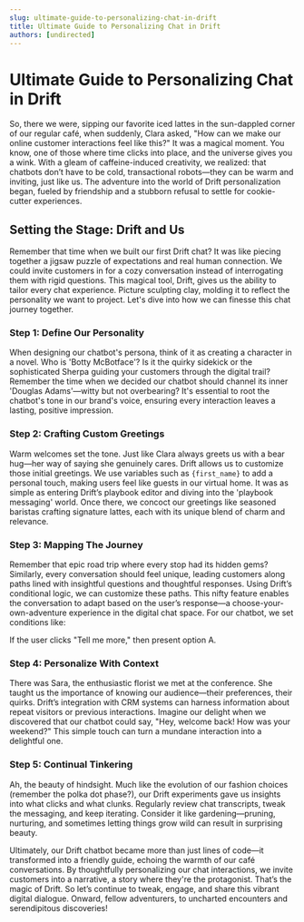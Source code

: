 ```yaml
---
slug: ultimate-guide-to-personalizing-chat-in-drift
title: Ultimate Guide to Personalizing Chat in Drift
authors: [undirected]
---
```


# Ultimate Guide to Personalizing Chat in Drift

So, there we were, sipping our favorite iced lattes in the sun-dappled corner of our regular café, when suddenly, Clara asked, "How can we make our online customer interactions feel like this?" It was a magical moment. You know, one of those where time clicks into place, and the universe gives you a wink. With a gleam of caffeine-induced creativity, we realized: that chatbots don’t have to be cold, transactional robots—they can be warm and inviting, just like us. The adventure into the world of Drift personalization began, fueled by friendship and a stubborn refusal to settle for cookie-cutter experiences.

## Setting the Stage: Drift and Us

Remember that time when we built our first Drift chat? It was like piecing together a jigsaw puzzle of expectations and real human connection. We could invite customers in for a cozy conversation instead of interrogating them with rigid questions. This magical tool, Drift, gives us the ability to tailor every chat experience. Picture sculpting clay, molding it to reflect the personality we want to project. Let's dive into how we can finesse this chat journey together.

### Step 1: Define Our Personality

When designing our chatbot's persona, think of it as creating a character in a novel. Who is 'Botty McBotface'? Is it the quirky sidekick or the sophisticated Sherpa guiding your customers through the digital trail? Remember the time when we decided our chatbot should channel its inner 'Douglas Adams'—witty but not overbearing? It's essential to root the chatbot's tone in our brand's voice, ensuring every interaction leaves a lasting, positive impression.

### Step 2: Crafting Custom Greetings

Warm welcomes set the tone. Just like Clara always greets us with a bear hug—her way of saying she genuinely cares. Drift allows us to customize those initial greetings. We use variables such as `{first_name}` to add a personal touch, making users feel like guests in our virtual home. It was as simple as entering Drift’s playbook editor and diving into the 'playbook messaging' world. Once there, we concoct our greetings like seasoned baristas crafting signature lattes, each with its unique blend of charm and relevance.

### Step 3: Mapping The Journey

Remember that epic road trip where every stop had its hidden gems? Similarly, every conversation should feel unique, leading customers along paths lined with insightful questions and thoughtful responses. Using Drift’s conditional logic, we can customize these paths. This nifty feature enables the conversation to adapt based on the user’s response—a choose-your-own-adventure experience in the digital chat space. For our chatbot, we set conditions like:


If the user clicks "Tell me more," then present option A.


### Step 4: Personalize With Context

There was Sara, the enthusiastic florist we met at the conference. She taught us the importance of knowing our audience—their preferences, their quirks. Drift’s integration with CRM systems can harness information about repeat visitors or previous interactions. Imagine our delight when we discovered that our chatbot could say, "Hey, welcome back! How was your weekend?" This simple touch can turn a mundane interaction into a delightful one.

### Step 5: Continual Tinkering

Ah, the beauty of hindsight. Much like the evolution of our fashion choices (remember the polka dot phase?), our Drift experiments gave us insights into what clicks and what clunks. Regularly review chat transcripts, tweak the messaging, and keep iterating. Consider it like gardening—pruning, nurturing, and sometimes letting things grow wild can result in surprising beauty.

Ultimately, our Drift chatbot became more than just lines of code—it transformed into a friendly guide, echoing the warmth of our café conversations. By thoughtfully personalizing our chat interactions, we invite customers into a narrative, a story where they're the protagonist. That’s the magic of Drift. So let’s continue to tweak, engage, and share this vibrant digital dialogue. Onward, fellow adventurers, to uncharted encounters and serendipitous discoveries!